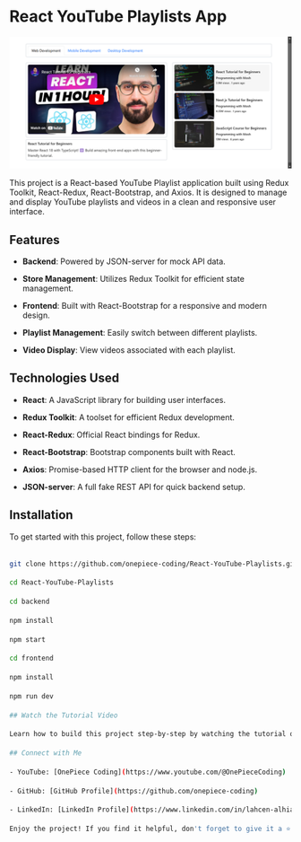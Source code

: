 # React YouTube Playlists App

![React YouTube Playlists](https://github.com/onepiece-coding/React-YouTube-Playlists/blob/main/frontend/public/screenshot.png)

This project is a React-based YouTube Playlist application built using Redux Toolkit, React-Redux, React-Bootstrap, and Axios. It is designed to manage and display YouTube playlists and videos in a clean and responsive user interface.

## Features

- **Backend**: Powered by JSON-server for mock API data.
  
- **Store Management**: Utilizes Redux Toolkit for efficient state management.
  
- **Frontend**: Built with React-Bootstrap for a responsive and modern design.
  
- **Playlist Management**: Easily switch between different playlists.
  
- **Video Display**: View videos associated with each playlist.

## Technologies Used

- **React**: A JavaScript library for building user interfaces.
  
- **Redux Toolkit**: A toolset for efficient Redux development.
  
- **React-Redux**: Official React bindings for Redux.
  
- **React-Bootstrap**: Bootstrap components built with React.
  
- **Axios**: Promise-based HTTP client for the browser and node.js.
  
- **JSON-server**: A full fake REST API for quick backend setup.

## Installation

To get started with this project, follow these steps:
   
   ```bash
   
   git clone https://github.com/onepiece-coding/React-YouTube-Playlists.git
   
   cd React-YouTube-Playlists

   cd backend

   npm install

   npm start

   cd frontend

   npm install

   npm run dev

## Watch the Tutorial Video

Learn how to build this project step-by-step by watching the tutorial on the OnePiece Coding YouTube channel: [Video Link]()

## Connect with Me

- YouTube: [OnePiece Coding](https://www.youtube.com/@OnePieceCoding)

- GitHub: [GitHub Profile](https://github.com/onepiece-coding)

- LinkedIn: [LinkedIn Profile](https://www.linkedin.com/in/lahcen-alhiane-0799ba303/)
  
Enjoy the project! If you find it helpful, don't forget to give it a ⭐️ on GitHub and share it with others!
